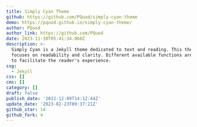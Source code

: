 ```yaml
---
title: Simply Cyan Theme
github: https://github.com/PQuod/simply-cyan-theme
demo: https://pquod.github.io/simply-cyan-theme/
author: PQuod
author_link: https://github.com/PQuod
date: 2023-11-30T05:41:34.068Z
description: >-
  Simply Cyan is a Jekyll theme dedicated to text and reading. This theme
  focuses on readability and clarity. Different available functions are at work
  to facilitate the reader's experience.
ssg:
  - Jekyll
css: []
cms: []
category: []
draft: false
publish_date: '2022-12-09T14:12:44Z'
update_date: '2023-02-23T09:37:21Z'
github_star: 14
github_fork: 4
---
```

